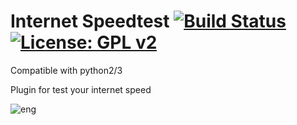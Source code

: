 Internet Speedtest [![Build Status](https://travis-ci.com/OpenVisionE2/Internet-Speedtest.svg?branch=master)](https://travis-ci.com/OpenVisionE2/Internet-Speedtest) [![License: GPL v2](https://img.shields.io/badge/License-GPL%20v2-blue.svg)](https://www.gnu.org/licenses/old-licenses/gpl-2.0.en.html)
==================
Compatible with python2/3

Plugin for test your internet speed

![eng](https://user-images.githubusercontent.com/35741027/114858589-f51a1480-9de9-11eb-980d-54cc2bf3e6a3.jpg)
